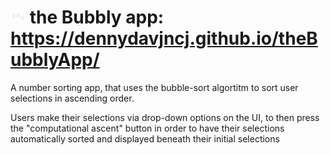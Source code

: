 # <svg xmlns="http://www.w3.org/2000/svg" height="24px" viewBox="0 -960 960 960" width="24px" fill="#e8eaed"><path d="M440-360q-17 0-28.5-11.5T400-400v-160q0-17 11.5-28.5T440-600h120q17 0 28.5 11.5T600-560v160q0 17-11.5 28.5T560-360H440Zm20-60h80v-120h-80v120Zm-300 60q-17 0-28.5-11.5T120-400v-160q0-17 11.5-28.5T160-600h120q17 0 28.5 11.5T320-560v40h-60v-20h-80v120h80v-20h60v40q0 17-11.5 28.5T280-360H160Zm520 120v-100q0-17 11.5-28.5T720-380h80v-40H680v-60h140q17 0 28.5 11.5T860-440v60q0 17-11.5 28.5T820-340h-80v40h120v60H680Z"/></svg> the Bubbly app: https://dennydavjncj.github.io/theBubblyApp/
A number sorting app, that uses the bubble-sort algortitm to sort user selections in ascending order. 

Users make their selections via drop-down options on the UI, to then press the "computational ascent" button in order to have their selections automatically sorted and displayed beneath their initial selections
